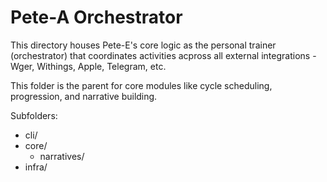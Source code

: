 # Pete-A Orchestrator

This directory houses Pete-E's core logic as the personal trainer (orchestrator) that coordinates activities acpross all external integrations - Wger, Withings, Apple, Telegram, etc.

This folder is the parent for core modules like cycle scheduling, progression, and narrative building.

Subfolders:
  - cli/
  - core/
      - narratives/
  - infra/
